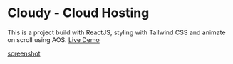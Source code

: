# Cloudy - Cloud Hosting

This is a project build with ReactJS, styling with Tailwind CSS and animate on scroll using AOS. [Live Demo](https://kryonics.me/cloudy)

[screenshot](<img src="./screenshots/cloudy.png" >)
